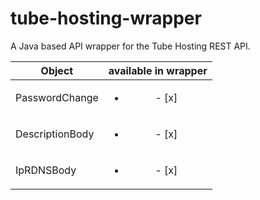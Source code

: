 # tube-hosting-wrapper
A Java based API wrapper for the Tube Hosting REST API.

| Object        | available in wrapper |
| ------------- |:-------------:|
| PasswordChange      | <ul><li>- [x] </li></ul> |
| DescriptionBody      | <ul><li>- [x] </li></ul> |
| IpRDNSBody |<ul><li>- [x] </li></ul> |
